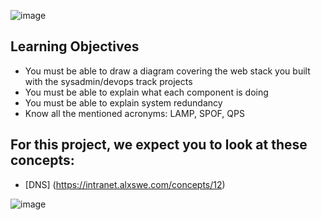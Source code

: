 ![image](https://user-images.githubusercontent.com/105078661/221884819-140ca642-ba6d-4e8d-b455-d31aafba895d.png)

## Learning Objectives
- You must be able to draw a diagram covering the web stack you built with the sysadmin/devops track projects
- You must be able to explain what each component is doing
- You must be able to explain system redundancy
- Know all the mentioned acronyms: LAMP, SPOF, QPS

## For this project, we expect you to look at these concepts:
- [DNS] (https://intranet.alxswe.com/concepts/12)

![image](https://user-images.githubusercontent.com/105078661/221883960-f015c6fe-2028-45bc-a159-6ddd90a9a046.png)
